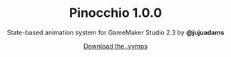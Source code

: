 <h1 align="center">Pinocchio 1.0.0</h1>

<p align="center">State-based animation system for GameMaker Studio 2.3 by <b>@jujuadams</b></p>

<p align="center"><a href="https://github.com/JujuAdams/Pinocchio/releases/">Download the .yymps</a></p>
